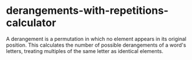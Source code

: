 # derangements-with-repetitions-calculator
A derangement is a permutation in which no element appears in its original position. This calculates the number of possible derangements of a word's letters, treating multiples of the same letter as identical elements.
